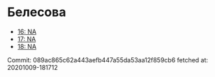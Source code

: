 # Белесова
- [16: NA](16.md)
- [17: NA](17.md)
- [18: NA](18.md)

Commit: 089ac865c62a443aefb447a55da53aa12f859cb6
 fetched at: 20201009-181712
